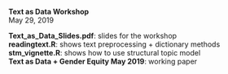 **Text as Data Workshop**  
May 29, 2019  

**Text_as_Data_Slides.pdf**: slides for the workshop  
**readingtext.R**: shows text preprocessing + dictionary methods  
**stm_vignette.R**: shows how to use structural topic model  
**Text as Data + Gender Equity May 2019**: working paper  